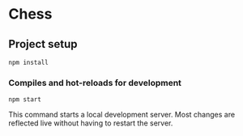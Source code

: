 # Chess

## Project setup
```
npm install
```

### Compiles and hot-reloads for development
```
npm start
```
This command starts a local development server. Most changes are reflected live without having to restart the server.
